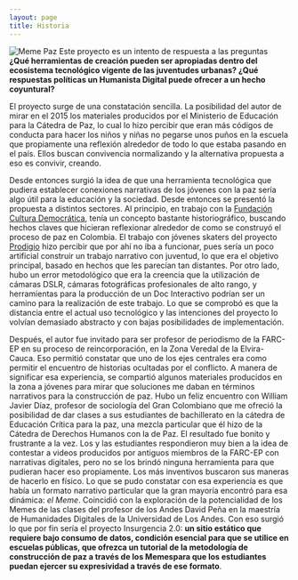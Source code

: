 ```yaml
---
layout: page
title: Historia
---
```

![Meme Paz](/insurgencia2punto0/assets/images/pasado.jpg)
Este proyecto es un intento de respuesta a las preguntas **¿Qué herramientas de creación pueden ser apropiadas dentro del ecosistema tecnológico vigente de las juventudes urbanas? ¿Qué respuestas políticas un Humanista Digital puede ofrecer a un hecho coyuntural?**

El proyecto surge de una constatación sencilla. La posibilidad del autor de mirar en el 2015 los materiales producidos por el Ministerio de Educación para la Cátedra de Paz, lo cual lo hizo percibir que eran más códigos de conducta para hacer los niños y niñas no pegarse unos puños en la escuela que propiamente una reflexión alrededor de todo lo que estaba pasando en el país. Ellos buscan convivencia normalizando y la   alternativa propuesta a eso es convivir, creando.

Desde entonces surgió la idea de que una herramienta tecnológica que pudiera establecer conexiones narrativas de los jóvenes con la paz sería  algo útil para la educación y la sociedad. Desde entonces se presentó la propuesta a distintos sectores. Al principio, en trabajo con la [Fundación Cultura Democrática](https://www.fundacionculturademocratica.com/), tenía un concepto bastante historiográfico, buscando hechos claves que hicieran reflexionar alrededor de como se construyó el proceso de paz en Colombia. El trabajo con jóvenes skaters del proyecto [Prodigio](https://www.facebook.com/Prodigio.laescuelitadelmal/) hizo percibir que por ahí no iba a funcionar, pues sería un poco artificial construir un trabajo narrativo con juventud, lo que era el objetivo principal, basado en hechos que les parecían tan distantes. Por otro lado, hubo un error metodológico que era la creencia que la utilización de cámaras DSLR, cámaras fotográficas profesionales de alto rango, y herramientas para la producción de un Doc Interactivo podrían ser un camino para la realización de este trabajo. Lo que se comprobó es que la distancia entre el actual uso tecnológico y las intenciones del proyecto lo volvían demasiado abstracto y con bajas posibilidades de implementación.

Después, el autor fue invitado para ser profesor de periodismo de la FARC-EP en su proceso de reincorporación, en la Zona Veredal de la Elvira-Cauca. Eso permitió constatar que uno de los ejes centrales era como permitir el encuentro de historias ocultadas por el conflicto. A manera de significar esa experiencia, se compartió algunos materiales producidos en la zona a jóvenes para mirar que soluciones me daban en términos narrativos para la construcción de paz. Hubo un feliz encuentro con William Javier Díaz, profesor de sociología del Gran Colombiano que me ofreció la posibilidad de dar clases a sus  estudiantes de bachillerato en la cátedra de Educación Crítica para la paz, una mezcla particular que él hizo de la Cátedra de Derechos Humanos con la de Paz. El resultado fue bonito y frustrante a la vez. Los y las estudiantes respondieron muy bien a la idea de contestar a videos producidos por antiguos miembros de la FARC-EP con narrativas digitales, pero no se los brindó ninguna herramienta para que pudieran hacer eso propiamente. Los más inventivos buscaron sus maneras de hacerlo en físico. Lo que se pudo constatar con esa experiencia es que había un formato narrativo particular que la gran mayoría encontró para esa dinámica: *el Meme*. Coincidió con la exploración de la potencialidad de los Memes de las clases del profesor de los Andes David Peña en la maestría de Humanidades Digitales de la Universidad de Los Andes. Con eso surgió lo que por fin sería el proyecto Insurgencia 2.0: **un sitio estático que requiere bajo consumo de datos, condición esencial para que se utilice en escuelas públicas, que ofrezca un tutorial de la metodología de construcción de paz a través de los Memespara que los estudiantes puedan ejercer su expresividad a través de ese formato**.
